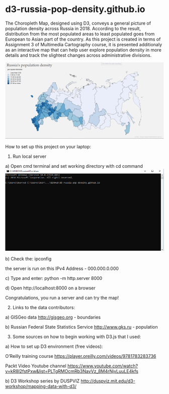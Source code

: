 # d3-russia-pop-density.github.io
The Choropleth Map, designed using D3, conveys a general picture of population density across Russia in 2018. According to the result,  distribution from the most populated areas to least populated goes from European to Asian part of the country. As this project is created in terms of Assignment 3 of Multimedia Cartography course, it is presented additionaly as an interactive map that can help user  explore population density in more details and track the slightest changes across administrative divisions.

<img src="readme/example.gif" />

How to set up this project on your laptop:

1. Run local server

a) Open cmd terminal and set working directory with cd command
  <img src="readme/terminal.png" />

b) Check the: ipconfig

  the server is run on this IPv4 Address - 000.000.0.000

c) Type and enter: python -m http.server 8000

d) Open http://localhost:8000 on a browser
  
  Congratulations, you run a server and can try the map!
  
  
  
2. Links to the data contributors:

a) GISGeo data http://gisgeo.org - boundaries

b) Russian Federal State Statistics Service http://www.gks.ru - population
    


3. Some sources on how to begin working with D3.js that I used:

a) How to set up D3 environment (free videos):

O’Reilly training course
https://player.oreilly.com/videos/9781783283736

Packt Video Youtube channel
https://www.youtube.com/watch?v=kR8l2fstPxw&list=PLTgRMOcmRb3NavVz_8M4rNjvLuuLE4kfs

b) D3 Workshop series by DUSPVIZ
http://duspviz.mit.edu/d3-workshop/mapping-data-with-d3/

